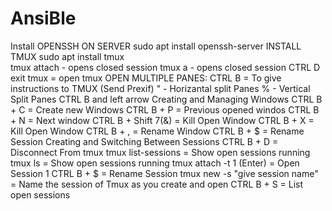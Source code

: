 # AnsiBle

Install OPENSSH ON SERVER
	sudo apt install openssh-server
INSTALL TMUX
	sudo apt install tmux	
	tmux attach - opens closed session
	tmux a - opens closed session
	CTRL D exit
	tmux = open tmux
OPEN MULTIPLE PANES:
	CTRL B = To give instructions to TMUX (Send Prexif)
	" - Horizantal split Panes
	% - Vertical Split Panes
	CTRL B and left arrow
Creating and Managing Windows
	CTRL B + C = Create new Windows
	CTRL B + P = Previous opened windos
	CTRL B + N = Next window
	CTRL B + Shift 7(&) = Kill Open Window
	CTRL B + X = Kill Open Window
	CTRL B + , = Rename Window
	CTRL B + $ = Rename Session
Creating and Switching Between Sessions
	CTRL B + D = Disconnect From tmux
	tmux list-sessions = Show open sessions running
	tmux ls = Show open sessions running
	tmux attach -t 1 (Enter) = Open Session 1
	CTRL B + $ = Rename Session
	tmux new -s "give session name" = Name the session of Tmux as you create and open 
	CTRL B + S = List open sessions

